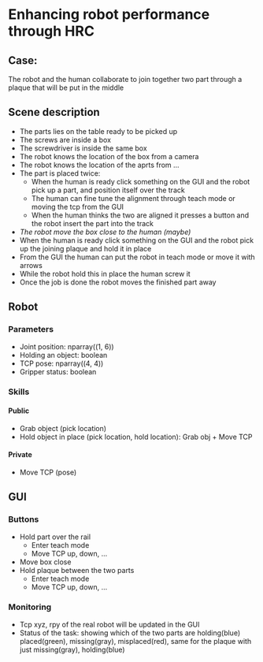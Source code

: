 # Enhancing robot performance through HRC

## Case:
The robot and the human collaborate to join together two part through a plaque that will be put in the middle

## Scene description
- The parts lies on the table ready to be picked up
- The screws are inside a box
- The screwdriver is inside the same box
- The robot knows the location of the box from a camera
- The robot knows the location of the aprts from ...
- The part is placed twice:
    - When the human is ready click something on the GUI and the robot pick up a part, and position itself over the track
    - The human can fine tune the alignment through teach mode or moving the tcp from the GUI
    - When the human thinks the two are aligned it presses a button and the robot insert the part into the track
- *The robot move the box close to the human (maybe)*
- When the human is ready click something on the GUI and the robot pick up the joining plaque and hold it in place
- From the GUI the human can put the robot in teach mode or move it with arrows
- While the robot hold this in place the human screw it
- Once the job is done the robot moves the finished part away

## Robot 
### Parameters
- Joint position: nparray((1, 6))
- Holding an object: boolean
- TCP pose: nparray((4, 4))
- Gripper status: boolean
### Skills
#### Public
- Grab object (pick location)
- Hold object in place (pick location, hold location): Grab obj + Move TCP 
#### Private
- Move TCP (pose)
## GUI
### Buttons
- Hold part over the rail
    - Enter teach mode
    - Move TCP up, down, ...
- Move box close
- Hold plaque between the two parts
    - Enter teach mode
    - Move TCP up, down, ...
### Monitoring
- Tcp xyz, rpy of the real robot will be updated in the GUI
- Status of the task: showing which of the two parts are holding(blue) placed(green), missing(gray), misplaced(red), same for the plaque with just missing(gray), holding(blue)
